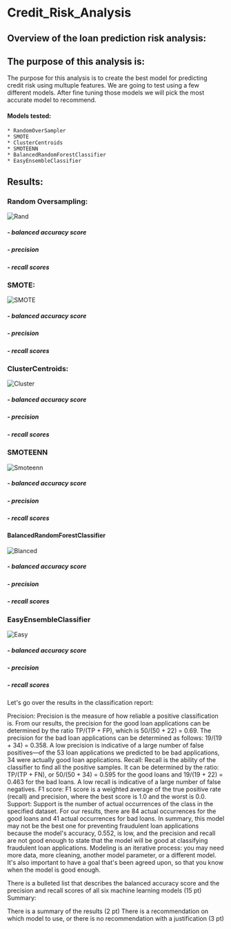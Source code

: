 # Credit_Risk_Analysis

## Overview of the loan prediction risk analysis:


## The purpose of this analysis is:

The purpose for this analysis is to create the best model for predicting credit risk using multuple features. We are going to test using a few different models. After fine tuning those models we will pick the most accurate model to recommend. 

#### Models tested:

    * RandomOverSampler
    * SMOTE
    * ClusterCentroids
    * SMOTEENN
    * BalancedRandomForestClassifier
    * EasyEnsembleClassifier 



## Results:

### Random Oversampling:
![Rand](https://github.com/austink24/Credit_Risk_Analysis/blob/main/Random_overSampling.png)

##### - balanced accuracy score

##### - precision

##### - recall scores 


### SMOTE:
![SMOTE](https://github.com/austink24/Credit_Risk_Analysis/blob/main/SMOTE.png)

##### - balanced accuracy score

##### - precision

##### - recall scores 


### ClusterCentroids:
![Cluster](https://github.com/austink24/Credit_Risk_Analysis/blob/main/Cluster_centroid.png)

##### - balanced accuracy score

##### - precision

##### - recall scores 


### SMOTEENN
![Smoteenn](https://github.com/austink24/Credit_Risk_Analysis/blob/main/SMOOTENN.png)

##### - balanced accuracy score

##### - precision

##### - recall scores 


#### BalancedRandomForestClassifier
![Blanced](https://github.com/austink24/Credit_Risk_Analysis/blob/main/balanced_random.png)
##### - balanced accuracy score

##### - precision

##### - recall scores 


### EasyEnsembleClassifier 
![Easy](https://github.com/austink24/Credit_Risk_Analysis/blob/main/AdAboost.png)
##### - balanced accuracy score

##### - precision

##### - recall scores 


Let's go over the results in the classification report:

Precision: Precision is the measure of how reliable a positive classification is. From our results, the precision for the good loan applications can be determined by the ratio TP/(TP + FP), which is 50/(50 + 22) = 0.69. The precision for the bad loan applications can be determined as follows: 19/(19 + 34) = 0.358. A low precision is indicative of a large number of false positives—of the 53 loan applications we predicted to be bad applications, 34 were actually good loan applications.
Recall: Recall is the ability of the classifier to find all the positive samples. It can be determined by the ratio: TP/(TP + FN), or 50/(50 + 34) = 0.595 for the good loans and 19/(19 + 22) = 0.463 for the bad loans. A low recall is indicative of a large number of false negatives.
F1 score: F1 score is a weighted average of the true positive rate (recall) and precision, where the best score is 1.0 and the worst is 0.0.
Support: Support is the number of actual occurrences of the class in the specified dataset. For our results, there are 84 actual occurrences for the good loans and 41 actual occurrences for bad loans.
In summary, this model may not be the best one for preventing fraudulent loan applications because the model's accuracy, 0.552, is low, and the precision and recall are not good enough to state that the model will be good at classifying fraudulent loan applications. Modeling is an iterative process: you may need more data, more cleaning, another model parameter, or a different model. It's also important to have a goal that's been agreed upon, so that you know when the model is good enough.


        

There is a bulleted list that describes the balanced accuracy score and the precision and recall scores of all six machine learning models (15 pt)
Summary:

There is a summary of the results (2 pt)
There is a recommendation on which model to use, or there is no recommendation with a justification (3 pt)
